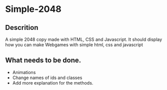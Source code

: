 # Simple-2048

## Descrition

A simple 2048 copy made with HTML, CSS and Javascript.
It should display how you can make Webgames with simple
html, css and javascript

## What needs to be done.

- Animations
- Change names of ids and classes
- Add more explanation for the methods.
